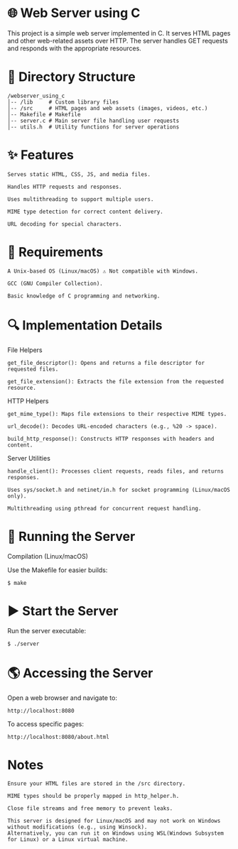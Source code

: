 # 🌐 Web Server using C

This project is a simple web server implemented in C. It serves HTML pages and other web-related assets over HTTP. The server handles GET requests and responds with the appropriate resources.

# 📂 Directory Structure

    /webserver_using_c
    │-- /lib     # Custom library files
    │-- /src     # HTML pages and web assets (images, videos, etc.)
    │-- Makefile # Makefile
    │-- server.c # Main server file handling user requests
    │-- utils.h  # Utility functions for server operations

# ✨ Features

    Serves static HTML, CSS, JS, and media files.
    
    Handles HTTP requests and responses.
    
    Uses multithreading to support multiple users.
    
    MIME type detection for correct content delivery.
    
    URL decoding for special characters.

# 📜 Requirements

    A Unix-based OS (Linux/macOS) ⚠️ Not compatible with Windows.
    
    GCC (GNU Compiler Collection).
    
    Basic knowledge of C programming and networking.

# 🔍 Implementation Details

File Helpers

    get_file_descriptor(): Opens and returns a file descriptor for requested files.
    
    get_file_extension(): Extracts the file extension from the requested resource.

HTTP Helpers

    get_mime_type(): Maps file extensions to their respective MIME types.
    
    url_decode(): Decodes URL-encoded characters (e.g., %20 -> space).
    
    build_http_response(): Constructs HTTP responses with headers and content.

Server Utilities

    handle_client(): Processes client requests, reads files, and returns responses.
    
    Uses sys/socket.h and netinet/in.h for socket programming (Linux/macOS only).
    
    Multithreading using pthread for concurrent request handling.

# 🚀 Running the Server

Compilation (Linux/macOS)

Use the Makefile for easier builds:

    $ make

# ▶️ Start the Server

Run the server executable:

    $ ./server

# 🌎 Accessing the Server

Open a web browser and navigate to:

    http://localhost:8080

To access specific pages:

    http://localhost:8080/about.html

# Notes

    Ensure your HTML files are stored in the /src directory.
    
    MIME types should be properly mapped in http_helper.h.
    
    Close file streams and free memory to prevent leaks.
    
    This server is designed for Linux/macOS and may not work on Windows without modifications (e.g., using Winsock).
    Alternatively, you can run it on Windows using WSL(Windows Subsystem for Linux) or a Linux virtual machine.
